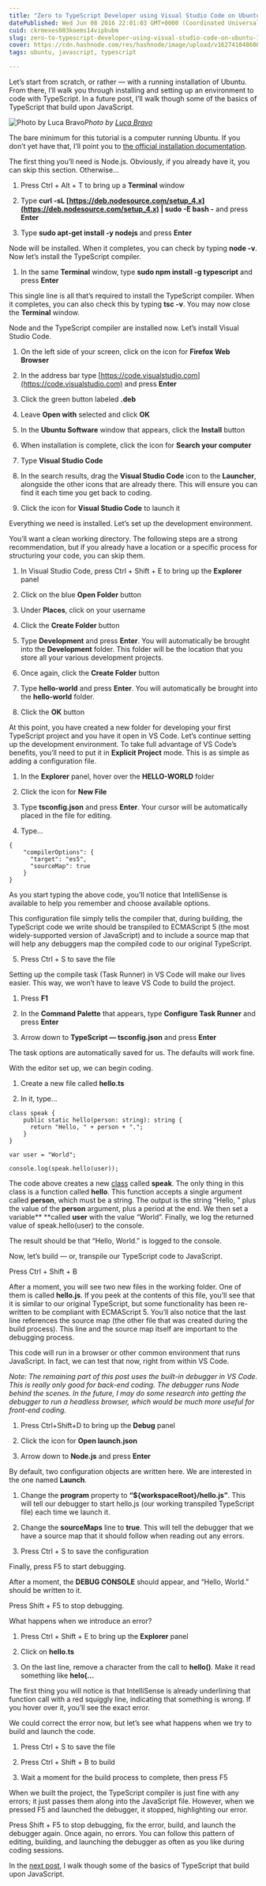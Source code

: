 ```yaml
---
title: "Zero to TypeScript Developer using Visual Studio Code on Ubuntu"
datePublished: Wed Jun 08 2016 22:01:03 GMT+0000 (Coordinated Universal Time)
cuid: ckrmexes003koems14vipbubm
slug: zero-to-typescript-developer-using-visual-studio-code-on-ubuntu-18ee721136f9
cover: https://cdn.hashnode.com/res/hashnode/image/upload/v1627410486007/ugt4eBF-7.jpeg
tags: ubuntu, javascript, typescript

---
```



Let’s start from scratch, or rather — with a running installation of Ubuntu. From there, I’ll walk you through installing and setting up an environment to code with TypeScript. In a future post, I’ll walk though some of the basics of TypeScript that build upon JavaScript.

![Photo by [Luca Bravo](https://cdn.hashnode.com/res/hashnode/image/upload/v1627410483648/eFoEdR6mN.html)](https://cdn-images-1.medium.com/max/10144/1*AMQ7-bp78CV-aOvRaZ_8hw.jpeg)*Photo by [Luca Bravo](https://unsplash.com/@lucabravo)*

The bare minimum for this tutorial is a computer running Ubuntu. If you don’t yet have that, I’ll point you to [the official installation documentation](http://www.ubuntu.com/download/desktop/install-ubuntu-desktop).

The first thing you’ll need is Node.js. Obviously, if you already have it, you can skip this section. Otherwise…

1. Press Ctrl + Alt + T to bring up a **Terminal** window

1. Type **curl -sL [https://deb.nodesource.com/setup_4.x](https://deb.nodesource.com/setup_4.x) | sudo -E bash -** and press **Enter**

1. Type **sudo apt-get install -y nodejs** and press **Enter**

Node will be installed. When it completes, you can check by typing **node -v**. Now let’s install the TypeScript compiler.

1. In the same **Terminal** window, type **sudo npm install -g typescript** and press **Enter**

This single line is all that’s required to install the TypeScript compiler. When it completes, you can also check this by typing **tsc -v**. You may now close the **Terminal** window.

Node and the TypeScript compiler are installed now. Let’s install Visual Studio Code.

1. On the left side of your screen, click on the icon for **Firefox Web Browser**

1. In the address bar type [https://code.visualstudio.com](https://code.visualstudio.com) and press **Enter**

1. Click the green button labeled **.deb**

1. Leave **Open with** selected and click **OK**

1. In the **Ubuntu Software** window that appears, click the **Install** button

1. When installation is complete, click the icon for **Search your computer**

1. Type **Visual Studio Code**

1. In the search results, drag the **Visual Studio Code** icon to the **Launcher**, alongside the other icons that are already there. This will ensure you can find it each time you get back to coding.

1. Click the icon for **Visual Studio Code** to launch it

Everything we need is installed. Let’s set up the development environment.

You’ll want a clean working directory. The following steps are a strong recommendation, but if you already have a location or a specific process for structuring your code, you can skip them.

1. In Visual Studio Code, press Ctrl + Shift + E to bring up the **Explorer** panel

1. Click on the blue **Open Folder** button

1. Under **Places**, click on your username

1. Click the **Create Folder** button

1. Type **Development** and press **Enter**. You will automatically be brought into the **Development** folder. This folder will be the location that you store all your various development projects.

1. Once again, click the **Create Folder** button

1. Type **hello-world** and press **Enter**. You will automatically be brought into the **hello-world** folder.

1. Click the **OK** button

At this point, you have created a new folder for developing your first TypeScript project and you have it open in VS Code. Let’s continue setting up the development environment. To take full advantage of VS Code’s benefits, you’ll need to put it in **Explicit Project** mode. This is as simple as adding a configuration file.

1. In the **Explorer** panel, hover over the **HELLO-WORLD** folder

1. Click the icon for **New File**

1. Type **tsconfig.json** and press **Enter**. Your cursor will be automatically placed in the file for editing.

1. Type…

```
{
    "compilerOptions": {
      "target": "es5",
      "sourceMap": true
    }
}
```


As you start typing the above code, you’ll notice that IntelliSense is available to help you remember and choose available options.

This configuration file simply tells the compiler that, during building, the TypeScript code we write should be transpiled to ECMAScript 5 (the most widely-supported version of JavaScript) and to include a source map that will help any debuggers map the compiled code to our original TypeScript.

5. Press Ctrl + S to save the file

Setting up the compile task (Task Runner) in VS Code will make our lives easier. This way, we won’t have to leave VS Code to build the project.

1. Press **F1**

1. In the **Command Palette** that appears, type **Configure Task Runner** and press **Enter**

1. Arrow down to **TypeScript — tsconfig.json** and press **Enter**

The task options are automatically saved for us. The defaults will work fine.

With the editor set up, we can begin coding.

1. Create a new file called **hello.ts**

1. In it, type…

```
class speak {
    public static hello(person: string): string {
      return "Hello, " + person + ".";
    }
}

var user = "World";

console.log(speak.hello(user));
```


The code above creates a new [class](https://www.typescriptlang.org/docs/handbook/classes.html) called **speak**. The only thing in this class is a function called **hello**. This function accepts a single argument called **person**, which must be a string. The output is the string “Hello, ” plus the value of the **person** argument, plus a period at the end. We then set a variable** **called **user** with the value “World”. Finally, we log the returned value of speak.hello(user) to the console.

The result should be that “Hello, World.” is logged to the console.

Now, let’s build — or, transpile our TypeScript code to JavaScript.

Press Ctrl + Shift + B

After a moment, you will see two new files in the working folder. One of them is called **hello.js**. If you peek at the contents of this file, you’ll see that it is similar to our original TypeScript, but some functionality has been re-written to be compliant with ECMAScript 5. You’ll also notice that the last line references the source map (the other file that was created during the build process). This line and the source map itself are important to the debugging process.

This code will run in a browser or other common environment that runs JavaScript. In fact, we can test that now, right from within VS Code.

*Note: The remaining part of this post uses the built-in debugger in VS Code. This is really only good for back-end coding. The debugger runs Node behind the scenes. In the future, I may do some research into getting the debugger to run a headless browser, which would be much more useful for front-end coding.*

1. Press Ctrl+Shift+D to bring up the **Debug** panel

1. Click the icon for **Open launch.json**

1. Arrow down to **Node.js** and press **Enter**

By default, two configuration objects are written here. We are interested in the one named **Launch**.

1. Change the **program** property to **“${workspaceRoot}/hello.js”**. This will tell our debugger to start hello.js (our working transpiled TypeScript file) each time we launch it.

1. Change the **sourceMaps** line to **true**. This will tell the debugger that we have a source map that it should follow when reading out any errors.

1. Press Ctrl + S to save the configuration

Finally, press F5 to start debugging.

After a moment, the **DEBUG CONSOLE** should appear, and “Hello, World.” should be written to it.

Press Shift + F5 to stop debugging.

What happens when we introduce an error?

1. Press Ctrl + Shift + E to bring up the **Explorer** panel

1. Click on **hello.ts**

1. On the last line, remove a character from the call to **hello()**. Make it read something like **helo(…**

The first thing you will notice is that IntelliSense is already underlining that function call with a red squiggly line, indicating that something is wrong. If you hover over it, you’ll see the exact error.

We could correct the error now, but let’s see what happens when we try to build and launch the code.

1. Press Ctrl + S to save the file

1. Press Ctrl + Shift + B to build

1. Wait a moment for the build process to complete, then press F5

When we built the project, the TypeScript compiler is just fine with any errors; it just passes them along into the JavaScript file. However, when we pressed F5 and launched the debugger, it stopped, highlighting our error.

Press Shift + F5 to stop debugging, fix the error, build, and launch the debugger again. Once again, no errors. You can follow this pattern of editing, building, and launching the debugger as often as you like during coding sessions.

In the [next post](https://travishorn.com/building-upon-javascript-with-typescript-b2857451f505#.kqsyp6nz5), I walk though some of the basics of TypeScript that build upon JavaScript.